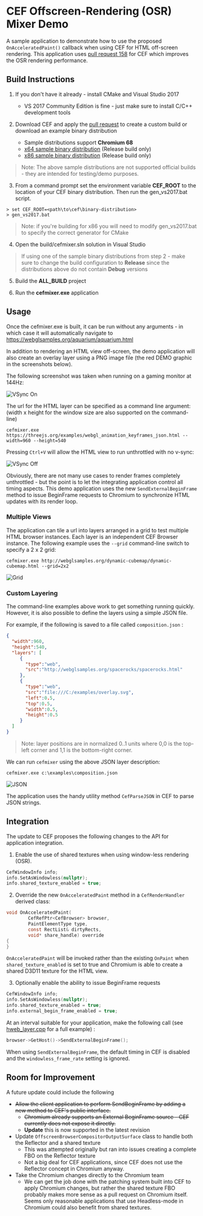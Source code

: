 # CEF Offscreen-Rendering (OSR) Mixer Demo

A sample application to demonstrate how to use the proposed `OnAcceleratedPaint()` callback when using CEF for HTML off-screen rendering.  This application uses [pull request 158][pr158] for CEF which improves the OSR rendering performance.

## Build Instructions

1. If you don't have it already - install CMake and Visual Studio 2017
    * VS 2017 Community Edition is fine - just make sure to install C/C++ development tools

2. Download CEF and apply the [pull request][pr158] to create a custom build or download an example binary distribution
    * Sample distributions support **Chromium 68**
    * [x64 sample binary distribution][x64_build] (Release build only)
    * [x86 sample binary distribution][x86_build] (Release build only)
    
> Note: The above sample distributions are not supported official builds - they are intended for testing/demo purposes.
    
3. From a command prompt set the environment variable **CEF_ROOT** to the location of your CEF binary distribution.  Then run the gen_vs2017.bat script.

```
> set CEF_ROOT=<path\to\cef\binary-distribution>
> gen_vs2017.bat
```

> Note: if you're building for x86 you will need to modify gen_vs2017.bat to specify the correct generator for CMake

4. Open the build/cefmixer.sln solution in Visual Studio

> If using one of the sample binary distributions from step 2 - make sure to change the build configuration to **Release** since the distributions above do not contain **Debug** versions

5. Build the **ALL_BUILD** project

6. Run the **cefmixer.exe** application

## Usage
Once the cefmixer.exe is built, it can be run without any arguments - in which case it will automatically navigate to https://webglsamples.org/aquarium/aquarium.html

In addition to rendering an HTML view off-screen, the demo application will also create an overlay layer using a PNG image file (the red DEMO graphic in the screenshots below).

The following screenshot was taken when running on a gaming monitor at 144Hz:

![VSync On][demo1]

The url for the HTML layer can be specified as a command line argument: (width x height for the window size are also supported on the command-line)

```
cefmixer.exe https://threejs.org/examples/webgl_animation_keyframes_json.html --width=960 --height=540
```
Pressing `Ctrl+V` will allow the HTML view to run unthrottled with no v-sync:

![VSync Off][demo2]

Obviously, there are not many use cases to render frames completely unthrottled - but the point is to let the integrating application control all timing aspects. This demo application uses the new `SendExternalBeginFrame` method to issue BeginFrame requests to Chromium to synchronize HTML updates with its render loop.

### Multiple Views

The application can tile a url into layers arranged in a grid to test multiple HTML browser instances.  Each layer is an independent CEF Browser instance.  The following example uses the `--grid` command-line switch to specify a 2 x 2 grid:

```
cefmixer.exe http://webglsamples.org/dynamic-cubemap/dynamic-cubemap.html --grid=2x2
```

![Grid][demo3]

### Custom Layering

The command-line examples above work to get something running quickly.  However, it is also possible to define the layers using a simple JSON file.

For example, if the following is saved to a file called `composition.json` :

```json
{
  "width":960,
  "height":540,
  "layers": [
     {
       "type":"web",
       "src":"http://webglsamples.org/spacerocks/spacerocks.html"
     },
     {
       "type":"web",
       "src":"file:///C:/examples/overlay.svg",
       "left":0.5,
       "top":0.5,
       "width":0.5,
       "height":0.5			
     }
  ]
}
```

> Note: layer positions are in normalized 0..1 units where 0,0 is the top-left corner and 1,1 is the bottom-right corner.

We can run `cefmixer` using the above JSON layer description:

```
cefmixer.exe c:\examples\composition.json
```

![JSON][demo4]

The application uses the handy utility method `CefParseJSON` in CEF to parse JSON strings.

## Integration
The update to CEF proposes the following changes to the API for application integration.

1. Enable the use of shared textures when using window-less rendering (OSR).

```c
CefWindowInfo info;
info.SetAsWindowless(nullptr);
info.shared_texture_enabled = true;
```

2. Override the new `OnAcceleratedPaint` method in a `CefRenderHandler` derived class:

```c
void OnAcceleratedPaint(
		CefRefPtr<CefBrowser> browser,
		PaintElementType type,
		const RectList& dirtyRects,
		void* share_handle) override
{
}
```

`OnAcceleratedPaint` will be invoked rather than the existing `OnPaint` when `shared_texture_enabled` is set to true and Chromium is able to create a shared D3D11 texture for the HTML view.

3. Optionally enable the ability to issue BeginFrame requests

```c
CefWindowInfo info;
info.SetAsWindowless(nullptr);
info.shared_texture_enabled = true;
info.external_begin_frame_enabled = true;
```

At an interval suitable for your application, make the following call (see [hweb_layer.cpp](https://github.com/daktronics/cef-mixer/blob/master/src/web_layer.cpp) for a full example) :

```c
browser->GetHost()->SendExternalBeginFrame();
```

When using `SendExternalBeginFrame`, the default timing in CEF is disabled and the `windowless_frame_rate` setting is ignored.


## Room for Improvement
A future update could include the following 
 * ~~Allow the client application to perform SendBeginFrame by adding a new method to CEF's public interface.~~
     * ~~Chromium already supports an External BeginFrame source - CEF currently does not expose it directly.~~
     * **Update** this is now supported in the latest revision
 * Update `OffscreenBrowserCompositorOutputSurface` class to handle both the Reflector and a shared texture
     * This was attempted originally but ran into issues creating a complete FBO on the Reflector texture
     * Not a big deal for CEF applications, since CEF does not use the Reflector concept in Chromium anyway.
 * Take the Chromium changes directly to the Chromium team
     * We can get the job done with the patching system built into CEF to apply Chromium changes, but rather the shared texture FBO probably makes more sense as a pull request on Chromium itself.  Seems only reasonable applications that use Headless-mode in Chromium could also benefit from shared textures.

[demo1]: https://user-images.githubusercontent.com/2717038/37864646-def58a70-2f3f-11e8-9df9-551fe65ae766.png "Cefmixer Demo"
[demo2]: https://user-images.githubusercontent.com/2717038/37864824-a02a0648-2f41-11e8-9265-be60ad8bf8a0.png "No VSync"
[demo3]: https://user-images.githubusercontent.com/2717038/37864648-ea76954c-2f3f-11e8-90d6-4130e56086f4.png "Grid"
[demo4]: https://user-images.githubusercontent.com/2717038/37930171-9850afe0-3107-11e8-9a24-21e1b1996fa5.png "JSON"
[x64_build]: https://s3.amazonaws.com/wesselsga/cef/issue_1006/cef_binary_3.3440.1805.gbe070f9_windows64_minimal.7z "x64 Distribution"
[x86_build]: https://s3.amazonaws.com/wesselsga/cef/issue_1006/cef_binary_3.3440.1805.gbe070f9_windows32_minimal.7z "x86 Distribution"
[pr158]: https://bitbucket.org/chromiumembedded/cef/pull-requests/158/support-external-textures-in-osr-mode/diff "Pull Request"
[changes]: https://github.com/daktronics/cef-mixer/blob/master/CHANGES.md "Walkthrough"

